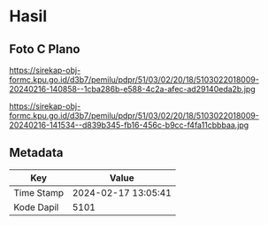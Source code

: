 # Hasil

## Foto C Plano

https://sirekap-obj-formc.kpu.go.id/d3b7/pemilu/pdpr/51/03/02/20/18/5103022018009-20240216-140858--1cba286b-e588-4c2a-afec-ad29140eda2b.jpg

https://sirekap-obj-formc.kpu.go.id/d3b7/pemilu/pdpr/51/03/02/20/18/5103022018009-20240216-141534--d839b345-fb16-456c-b9cc-f4fa11cbbbaa.jpg


## Metadata

| Key        | Value               |
| ---------- | ------------------- |
| Time Stamp | 2024-02-17 13:05:41 |
| Kode Dapil | 5101                |



